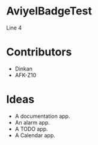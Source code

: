 # AviyelBadgeTest

Line 4

# Contributors
- Dinkan
- AFK-Z10

# Ideas
- A documentation app.
- An alarm app.
- A TODO app.
- A Calendar app.
